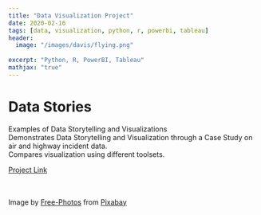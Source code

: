 ```yaml
---
title: "Data Visualization Project"
date: 2020-02-16
tags: [data, visualization, python, r, powerbi, tableau]
header:
  image: "/images/davis/flying.png"
  
excerpt: "Python, R, PowerBI, Tableau"
mathjax: "true"
---
```


# Data Stories
Examples of Data Storytelling and Visualizations 
<br>
Demonstrates Data Storytelling and Visualization through a Case Study on air and highway incident data.
<br>
Compares visualization using different toolsets.

<a href="https://github.com/amodavis/Data_Stories">Project Link</a>

<br>
<br>
Image by <a href="https://pixabay.com/photos/?utm_source=link-attribution&amp;utm_medium=referral&amp;utm_campaign=image&amp;utm_content=841441">Free-Photos</a> from <a href="https://pixabay.com/?utm_source=link-attribution&amp;utm_medium=referral&amp;utm_campaign=image&amp;utm_content=841441">Pixabay</a>
